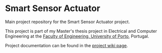 # Smart Sensor Actuator

Main project repository for the Smart Sensor Actuator project.

This project is part of my Master's thesis project in Electrical and Computer Engineering at the [Faculty of Engineering, University of Porto](https://www.up.pt/feup/en/), Portugal.

Project documentation can be found in the [project wiki page](https://github.com/dvalnn/SmartSensorActuator/wiki).
